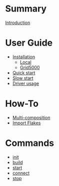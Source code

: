 # Summary

[Introduction](README.md)

# User Guide

- [Installation](install/installation.md)
    - [Local](install/local.md)
    - [Grid5000](install/grid5000.md)
- [Quick start](quick-start.md)
- [Slow start](slow-start.md)
- [Driver usage](driver-usage.md)

# How-To

- [Multi-composition](how-to/multi-composition.md)
- [Import Flakes](how-to/import-flakes.md)

# Commands

- [init](commands/init.md)
- [build](commands/build.md)
- [start](commands/start.md)
- [connect](commands/connect.md)
- [stop](commands/stop.md)

<!-- 
# Zoo / Cookbook

[Melissa](zoo/melissa.md)
[K3S](zoo/k3s.md)
[Hadoop](zoo/hadoop.md)
-->
